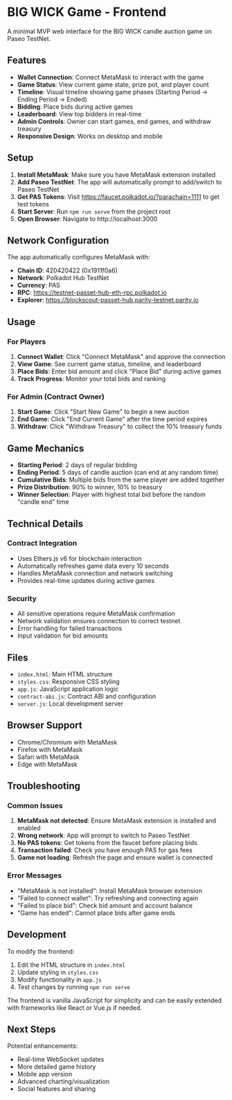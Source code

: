 # BIG WICK Game - Frontend

A minimal MVP web interface for the BIG WICK candle auction game on Paseo TestNet.

## Features

- **Wallet Connection**: Connect MetaMask to interact with the game
- **Game Status**: View current game state, prize pot, and player count
- **Timeline**: Visual timeline showing game phases (Starting Period → Ending Period → Ended)
- **Bidding**: Place bids during active games
- **Leaderboard**: View top bidders in real-time
- **Admin Controls**: Owner can start games, end games, and withdraw treasury
- **Responsive Design**: Works on desktop and mobile

## Setup

1. **Install MetaMask**: Make sure you have MetaMask extension installed
2. **Add Paseo TestNet**: The app will automatically prompt to add/switch to Paseo TestNet
3. **Get PAS Tokens**: Visit https://faucet.polkadot.io/?parachain=1111 to get test tokens
4. **Start Server**: Run `npm run serve` from the project root
5. **Open Browser**: Navigate to http://localhost:3000

## Network Configuration

The app automatically configures MetaMask with:
- **Chain ID**: 420420422 (0x1911f0a6)
- **Network**: Polkadot Hub TestNet
- **Currency**: PAS
- **RPC**: https://testnet-passet-hub-eth-rpc.polkadot.io
- **Explorer**: https://blockscout-passet-hub.parity-testnet.parity.io

## Usage

### For Players
1. **Connect Wallet**: Click "Connect MetaMask" and approve the connection
2. **View Game**: See current game status, timeline, and leaderboard
3. **Place Bids**: Enter bid amount and click "Place Bid" during active games
4. **Track Progress**: Monitor your total bids and ranking

### For Admin (Contract Owner)
1. **Start Game**: Click "Start New Game" to begin a new auction
2. **End Game**: Click "End Current Game" after the time period expires
3. **Withdraw**: Click "Withdraw Treasury" to collect the 10% treasury funds

## Game Mechanics

- **Starting Period**: 2 days of regular bidding
- **Ending Period**: 5 days of candle auction (can end at any random time)
- **Cumulative Bids**: Multiple bids from the same player are added together
- **Prize Distribution**: 90% to winner, 10% to treasury
- **Winner Selection**: Player with highest total bid before the random "candle end" time

## Technical Details

### Contract Integration
- Uses Ethers.js v6 for blockchain interaction
- Automatically refreshes game data every 10 seconds
- Handles MetaMask connection and network switching
- Provides real-time updates during active games

### Security
- All sensitive operations require MetaMask confirmation
- Network validation ensures connection to correct testnet
- Error handling for failed transactions
- Input validation for bid amounts

## Files

- `index.html`: Main HTML structure
- `styles.css`: Responsive CSS styling
- `app.js`: JavaScript application logic
- `contract-abi.js`: Contract ABI and configuration
- `server.js`: Local development server

## Browser Support

- Chrome/Chromium with MetaMask
- Firefox with MetaMask
- Safari with MetaMask
- Edge with MetaMask

## Troubleshooting

### Common Issues

1. **MetaMask not detected**: Ensure MetaMask extension is installed and enabled
2. **Wrong network**: App will prompt to switch to Paseo TestNet
3. **No PAS tokens**: Get tokens from the faucet before placing bids
4. **Transaction failed**: Check you have enough PAS for gas fees
5. **Game not loading**: Refresh the page and ensure wallet is connected

### Error Messages

- "MetaMask is not installed": Install MetaMask browser extension
- "Failed to connect wallet": Try refreshing and connecting again
- "Failed to place bid": Check bid amount and account balance
- "Game has ended": Cannot place bids after game ends

## Development

To modify the frontend:

1. Edit the HTML structure in `index.html`
2. Update styling in `styles.css`
3. Modify functionality in `app.js`
4. Test changes by running `npm run serve`

The frontend is vanilla JavaScript for simplicity and can be easily extended with frameworks like React or Vue.js if needed.

## Next Steps

Potential enhancements:
- Real-time WebSocket updates
- More detailed game history
- Mobile app version
- Advanced charting/visualization
- Social features and sharing
